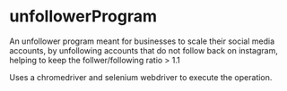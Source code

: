 # unfollowerProgram
An unfollower program meant for businesses to scale their social media accounts, by unfollowing accounts that do not follow back on instagram, helping to keep the follwer/following ratio > 1.1

Uses a chromedriver and selenium webdriver to execute the operation.
